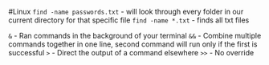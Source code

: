 #Linux
`find -name passwords.txt` - will look through every folder in our current directory for that specific file
`find -name *.txt` - finds all txt files

`&` - Ran commands in the background of your terminal
`&&` - Combine multiple commands together in one line, second command will run only if the first is successful
`>` - Direct the output of a command elsewhere
`>>` - No override